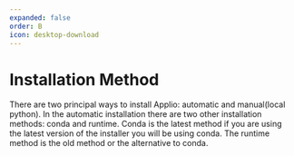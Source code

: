 ```yaml
---
expanded: false
order: B
icon: desktop-download
---
```



# Installation Method

There are two principal ways to install Applio: automatic and manual(local python). In the automatic installation there are two other installation methods: conda and runtime. Conda is the latest method if you are using the latest version of the installer you will be using conda. The runtime method is the old method or the alternative to conda.